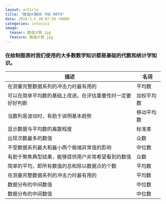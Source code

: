 ```yaml
---
layout: article
title: "数值计算DO THE MATH"
date: 2018-1-5 20:07:50 +0800
categories: infovis1
image:
  teaser: 数值计算.jpg
  feature: 数值计算.jpg
---
```

### 在绘制图表时我们使用的大多数数学知识都是基础的代数和统计学知识。


|描述 | 名词|
|---|---|
|在测量完整数据系列的冲击力时最有用的 | 平均数|
|可以在简单平均数的基础上改进。在评估重要性时一定要好好判断 | 加权平均数|
|当数列易波动时，有助于说明基本趋势 | 移动平均数|
|显示数据与平均数的离散程度 | 标准差|
|出现次数最多的数值| 众数|
|不受数据系列最大和最小两个极端异常值的影响 | 中位数|
|有助于聚焦典型结果，能够提供用户非常希望看到的数值 | 众数|
|简单的平均，即所有数值的总和除以数据点的个数 | 平均数|
|在测量完整数据系列的冲击力时最有用的| 平均数|
|数据分布的中间数值 | 中位数|
|数据分布的中间数值 | 中位数|
